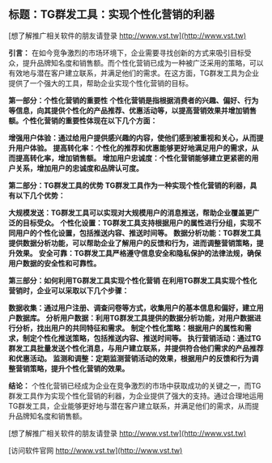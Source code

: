 ## **标题：TG群发工具：实现个性化营销的利器**

[想了解推广相关软件的朋友请登录 http://www.vst.tw](http://www.vst.tw)

**引言：**
在如今竞争激烈的市场环境下，企业需要寻找创新的方式来吸引目标受众，提升品牌知名度和销售额。而个性化营销已成为一种被广泛采用的策略，可以有效地与潜在客户建立联系，并满足他们的需求。在这方面，TG群发工具为企业提供了一个强大的工具，帮助企业实现个性化营销的目标。

**第一部分：个性化营销的重要性**
**个性化营销是指根据消费者的兴趣、偏好、行为等信息，向其提供个性化的产品推荐、优惠活动等，以提高营销效果并增加销售额。个性化营销的重要性体现在以下几个方面：**

**增强用户体验：通过给用户提供感兴趣的内容，使他们感到被重视和关心，从而提升用户体验。**
**提高转化率：个性化的推荐和优惠能够更好地满足用户的需求，从而提高转化率，增加销售额。**
**增加用户忠诚度：个性化营销能够建立更紧密的用户关系，增加用户的忠诚度和品牌认可度。**

**第二部分：TG群发工具的优势**
**TG群发工具作为一种实现个性化营销的利器，具有以下几个优势：**

**大规模发送：TG群发工具可以实现对大规模用户的消息推送，帮助企业覆盖更广泛的目标受众。**
**个性化设置：TG群发工具支持根据用户的属性进行分组，实现不同用户的个性化设置，包括推送内容、推送时间等。**
**数据分析功能：TG群发工具提供数据分析功能，可以帮助企业了解用户的反馈和行为，进而调整营销策略，提升效果。**
**安全可靠：TG群发工具严格遵守信息安全和隐私保护的法律法规，确保用户数据的安全性和可靠性。**

**第三部分：如何利用TG群发工具实现个性化营销**
**在利用TG群发工具实现个性化营销时，企业可以采取以下几个步骤：**

**数据收集：通过用户注册、调查问卷等方式，收集用户的基本信息和偏好，建立用户数据库。**
**分析用户数据：利用TG群发工具提供的数据分析功能，对用户数据进行分析，找出用户的共同特征和需求。**
**制定个性化策略：根据用户的属性和需求，制定个性化推送策略，包括推送内容、推送时间等。**
**执行营销活动：通过TG群发工具批量发送个性化消息，与用户建立联系，并提供符合他们需求的产品推荐和优惠活动。**
**监测和调整：定期监测营销活动的效果，根据用户的反馈和行为调整营销策略，提升个性化营销的效果。**

**结论：**
个性化营销已经成为企业在竞争激烈的市场中获取成功的关键之一，而TG群发工具作为实现个性化营销的利器，为企业提供了强大的支持。通过合理地运用TG群发工具，企业能够更好地与潜在客户建立联系，并满足他们的需求，从而提升品牌知名度和销售额。

[想了解推广相关软件的朋友请登录 http://www.vst.tw](http://www.vst.tw)


[访问软件官网 http://www.vst.tw](http://www.vst.tw)
